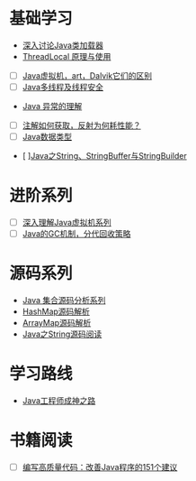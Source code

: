 # 基础学习
- [深入讨论Java类加载器](https://github.com/qmsggg/qmsggg_BlogCollect/issues/8)
- [ThreadLocal 原理与使用](https://github.com/qmsggg/qmsggg_BlogCollect/issues/21)
- [ ] [Java虚拟机，art，Dalvik它们的区别](https://github.com/qmsggg/qmsggg_BlogCollect/issues/79)
- [ ] [Java多线程及线程安全](https://github.com/qmsggg/qmsggg_BlogCollect/issues/81)
- [Java 异常的理解](https://github.com/qmsggg/qmsggg_BlogCollect/issues/90)
- [ ] [注解如何获取，反射为何耗性能？](https://github.com/qmsggg/qmsggg_BlogCollect/issues/164)
- [ ] [Java数据类型](https://github.com/qmsggg/qmsggg_BlogCollect/issues/167)
- [ ][Java之String、StringBuffer与StringBuilder](https://github.com/qmsggg/qmsggg_BlogCollect/issues/174)

# 进阶系列
- [ ] [深入理解Java虚拟机系列](https://github.com/qmsggg/qmsggg_BlogCollect/issues/98)
- [ ] [Java的GC机制，分代回收策略](https://github.com/qmsggg/qmsggg_BlogCollect/issues/165)

# 源码系列
- [Java 集合源码分析系列](https://juejin.im/entry/5b31bdf46fb9a00e9368a654?utm_source=gold_browser_extension)
- [HashMap源码解析](https://github.com/qmsggg/qmsggg_BlogCollect/issues/68)
- [ArrayMap源码解析](https://github.com/qmsggg/qmsggg_BlogCollect/issues/69)
- [Java之String源码阅读](https://github.com/qmsggg/qmsggg_BlogCollect/issues/74)

# 学习路线
- [Java工程师成神之路](https://github.com/qmsggg/qmsggg_BlogCollect/issues/32)

# 书籍阅读
- [ ] [编写高质量代码：改善Java程序的151个建议](https://github.com/qmsggg/qmsggg_BlogCollect/issues/104)
